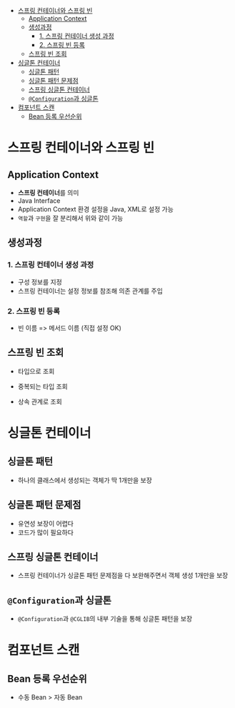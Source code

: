 - [스프링 컨테이너와 스프링 빈](#스프링-컨테이너와-스프링-빈)
  - [Application Context](#application-context)
  - [생성과정](#생성과정)
    - [1. 스프링 컨테이너 생성 과정](#1-스프링-컨테이너-생성-과정)
    - [2. 스프링 빈 등록](#2-스프링-빈-등록)
  - [스프링 빈 조회](#스프링-빈-조회)
- [싱글톤 컨테이너](#싱글톤-컨테이너)
  - [싱글톤 패턴](#싱글톤-패턴)
  - [싱글톤 패턴 문제점](#싱글톤-패턴-문제점)
  - [스프링 싱글톤 컨테이너](#스프링-싱글톤-컨테이너)
  - [`@Configuration`과 싱글톤](#configuration과-싱글톤)
- [컴포넌트 스캔](#컴포넌트-스캔)
  - [Bean 등록 우선순위](#bean-등록-우선순위)

# 스프링 컨테이너와 스프링 빈

## Application Context

- **스프링 컨테이너**를 의미
- Java Interface
- Application Context 환경 설정을 Java, XML로 설정 가능
- `역할`과 `구현`을 잘 분리해서 위와 같이 가능

## 생성과정

### 1. 스프링 컨테이너 생성 과정

- 구성 정보를 지정
- 스프링 컨테이너는 설정 정보를 참조해 의존 관계를 주입

### 2. 스프링 빈 등록

- 빈 이름 => 메서드 이름 (직접 설정 OK)

## 스프링 빈 조회

- 타입으로 조회
  
- 중복되는 타입 조회
  
- 상속 관계로 조회
  
# 싱글톤 컨테이너

## 싱글톤 패턴

- 하나의 클래스에서 생성되는 객체가 딱 1개만을 보장

## 싱글톤 패턴 문제점

- 유연성 보장이 어렵다
- 코드가 많이 필요하다

## 스프링 싱글톤 컨테이너

- 스프링 컨테이너가 싱글톤 패턴 문제점을 다 보완해주면서 객체 생성 1개만을 보장

## `@Configuration`과 싱글톤

- `@Configuration`과 `@CGLIB`의 내부 기술을 통해 싱글톤 패턴을 보장

# 컴포넌트 스캔

## Bean 등록 우선순위

- 수동 Bean > 자동 Bean